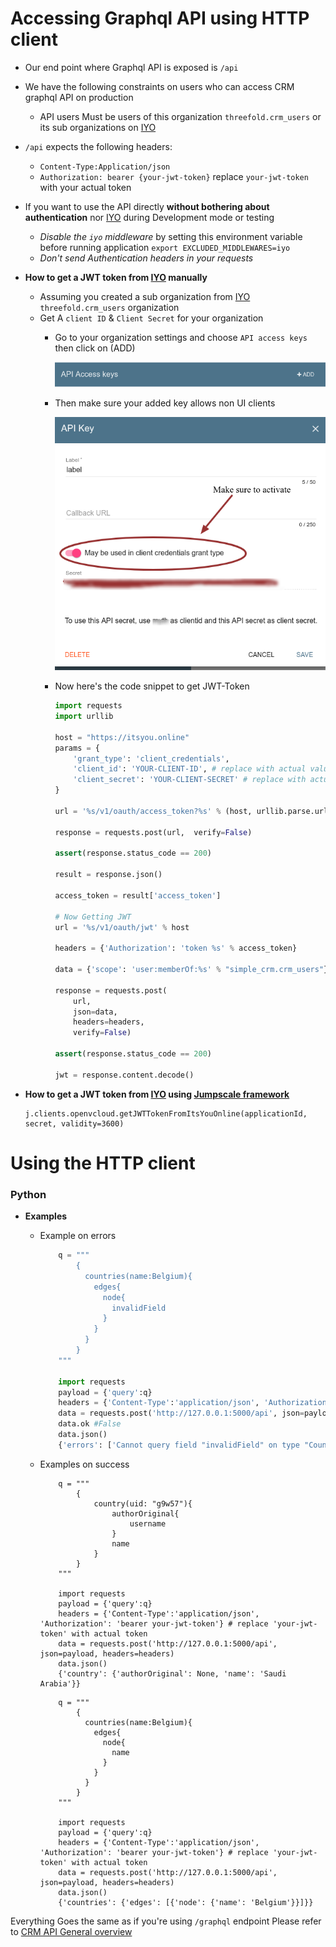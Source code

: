 # Accessing Graphql API using HTTP client

- Our end point where Graphql API is exposed is ```/api```
- We have the following constraints on users who can access CRM graphql API on production
    - API users Must be users of this organization ```threefold.crm_users``` or its sub organizations on [IYO](https://itsyou.online)

- ```/api``` expects the following headers:
    - ```Content-Type:Application/json```
    - ```Authorization: bearer {your-jwt-token}``` replace ```your-jwt-token``` with your actual token

- If you want to use the API directly **without bothering about authentication** nor [IYO](https://itsyou.online) during Development mode or testing
    - *Disable the ```iyo``` middleware* by setting this environment variable before running application `export EXCLUDED_MIDDLEWARES=iyo`
    - *Don't send Authentication headers in your requests*

- **How to get a JWT token from [IYO](https://itsyou.online) manually**

    - Assuming you created a sub organization from [IYO](https://itsyou.online) ```threefold.crm_users``` organization
    - Get A ```client ID```  & ```Client Secret``` for your organization
        - Go to your organization settings and choose ```API access keys``` then click on (ADD)

            ![Organization settings](assets/iyo-settings1.png)

        - Then make sure your added key allows non UI clients

            ![Organization settings](assets/iyo-settings2.png)
        - Now here's the code snippet to get JWT-Token

            ```python
            import requests
            import urllib

            host = "https://itsyou.online"
            params = {
                'grant_type': 'client_credentials',
                'client_id': 'YOUR-CLIENT-ID', # replace with actual value
                'client_secret': 'YOUR-CLIENT-SECRET' # replace with actual value
            }

            url = '%s/v1/oauth/access_token?%s' % (host, urllib.parse.urlencode(params))

            response = requests.post(url,  verify=False)

            assert(response.status_code == 200)

            result = response.json()

            access_token = result['access_token']

            # Now Getting JWT
            url = '%s/v1/oauth/jwt' % host

            headers = {'Authorization': 'token %s' % access_token}

            data = {'scope': 'user:memberOf:%s' % "simple_crm.crm_users"}

            response = requests.post(
                url,
                json=data,
                headers=headers,
                verify=False)

            assert(response.status_code == 200)

            jwt = response.content.decode()
            ```
- **How to get a JWT token from [IYO](https://itsyou.online) using [Jumpscale framework](https://github.com/Jumpscale/bash)**
    ```python3
    j.clients.openvcloud.getJWTTokenFromItsYouOnline(applicationId, secret, validity=3600)
    ```


# Using the HTTP client


### Python

- **Examples**
    - Example on errors
        ```python
            q = """
                {
                  countries(name:Belgium){
                    edges{
                      node{
                        invalidField
                      }
                    }
                  }
                }
            """

            import requests
            payload = {'query':q}
            headers = {'Content-Type':'application/json', 'Authorization': 'bearer your-jwt-token'} # replace 'your-jwt-token' with actual token
            data = requests.post('http://127.0.0.1:5000/api', json=payload, headers=headers)
            data.ok #False
            data.json()
            {'errors': ['Cannot query field "invalidField" on type "Country".']}
        ```
    - Examples on success
        ```
            q = """
                {
                    country(uid: "g9w57"){
                        authorOriginal{
                            username
                        }
                        name
                    }
                }
            """

            import requests
            payload = {'query':q}
            headers = {'Content-Type':'application/json', 'Authorization': 'bearer your-jwt-token'} # replace 'your-jwt-token' with actual token
            data = requests.post('http://127.0.0.1:5000/api', json=payload, headers=headers)
            data.json()
            {'country': {'authorOriginal': None, 'name': 'Saudi Arabia'}}
        ```

        ```
            q = """
                {
                  countries(name:Belgium){
                    edges{
                      node{
                        name
                      }
                    }
                  }
                }
            """

            import requests
            payload = {'query':q}
            headers = {'Content-Type':'application/json', 'Authorization': 'bearer your-jwt-token'} # replace 'your-jwt-token' with actual token
            data = requests.post('http://127.0.0.1:5000/api', json=payload, headers=headers)
            data.json()
            {'countries': {'edges': [{'node': {'name': 'Belgium'}}]}}
        ```


Everything Goes the same as if you're using `/graphql` endpoint
Please refer to [CRM API General overview](GraphqlQueriesAndMutations.md)
